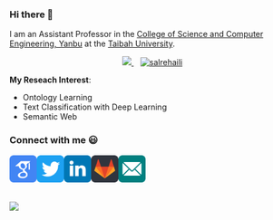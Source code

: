 

### Hi there 👋

<!--
**salrehaili/salrehaili** is a ✨ _special_ ✨ repository because its `README.md` (this file) appears on your GitHub profile.

I am an Assistant Professor in the [College of Science and Computer Engineering, Yanbu](https://www.taibahu.edu.sa/Pages/EN/Sector/SectorPage.aspx?ID=33) at the [Taibah University](https://www.taibahu.edu.sa/).

Here are some ideas to get you started:


- 🔭 I’m currently working on ...
- 🌱 I’m currently learning ...
- 👯 I’m looking to collaborate on ...
- 🤔 I’m looking for help with ...
- 💬 Ask me about ...
- 📫 How to reach me: ...
- 😄 Pronouns: ...
- ⚡ Fun fact: ...

-->

I am an Assistant Professor in the [College of Science and Computer Engineering, Yanbu](https://www.taibahu.edu.sa/Pages/EN/Sector/SectorPage.aspx?ID=33) at the [Taibah University](https://www.taibahu.edu.sa/).

<p align="center"> 
  <a href="https://www.linkedin.com/in/sameer-alrehaili-60b9a94a/">
    <img src="https://img.shields.io/badge/linkedin-%230077B5.svg?&style=for-the-badge&logo=linkedin&logoColor=white" />
  </a>&nbsp;&nbsp;
  <a href="https://twitter.com/salrehaili" target="blank"><img src="https://img.shields.io/twitter/follow/salrehaili?logo=twitter&style=for-the-badge" alt="salrehaili" /></a>
</p>


**My Reseach Interest**:
- Ontology Learning
- Text Classification with Deep Learning
- Semantic Web

### Connect with me :smiley:
<a href="https://scholar.google.com/citations?user=zPkT_IAAAAJ&hl=en">
  <img align="left" alt="Sameer M. Alrehaili Google Scholar" width="48px" src="https://raw.githubusercontent.com/edent/SuperTinyIcons/099dc12b59179d07d534069bc8551718f786d91a/images/svg/google_scholar.svg" />
</a>

<!--<a href="https://dblp.org/pid/227/6974.html">
  <img align="left" alt="Sameer Alrehaili dblp" width="48px" src="https://www.google.com/url?sa=i&url=https%3A%2F%2Fwww.win.tue.nl%2F~hreijers%2Fpublications.html&psig=AOvVaw1lXt-FwWzADFSbw_dD9bAG&ust=1630754694098000&source=images&cd=vfe&ved=0CAsQjRxqFwoTCODdm-nY4vICFQAAAAAdAAAAABAj" />
</a>-->

<a href="https://twitter.com/salrehaili">
  <img align="left" alt="Sameer Alrehaili Twitter" width="48px" src="https://raw.githubusercontent.com/edent/SuperTinyIcons/099dc12b59179d07d534069bc8551718f786d91a/images/svg/twitter.svg" />
</a>

<a href="https://www.linkedin.com/in/sameer-alrehaili-60b9a94a/">
  <img align="left" alt="Sameer Alrehaili Linkdin" width="48px" src="https://raw.githubusercontent.com/edent/SuperTinyIcons/099dc12b59179d07d534069bc8551718f786d91a/images/svg/linkedin.svg" />
</a>

<a href="https://gitlab.com/salrehaili">
  <img align="left" alt="Sameer Alrehaili GitLab" width="48px" src="https://raw.githubusercontent.com/edent/SuperTinyIcons/099dc12b59179d07d534069bc8551718f786d91a/images/svg/gitlab.svg" />
</a>

<a href="mailto:salrehaili@gmail.com">
  <img align="left" alt="Sameer Alrehaili email" width="48px" src="https://raw.githubusercontent.com/edent/SuperTinyIcons/099dc12b59179d07d534069bc8551718f786d91a/images/svg/email.svg" />
</a>



<!--<div>
  <img height="170" align="left" src="https://github-readme-stats.vercel.app/api?username=salrehaili&count_private=true&include_all_commits=true" />
  
  <img src="https://github-readme-stats.vercel.app/api/top-langs/?username=salrehaili&layout=compact" />
</div>-->

<br/><br/>
<br/><br/>

![](https://komarev.com/ghpvc/?username=salrehaili&color=blue)


<br/><br/>
